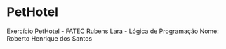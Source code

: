 # PetHotel
Exercício PetHotel - FATEC Rubens Lara - Lógica de Programação 
Nome: Roberto Henrique dos Santos

